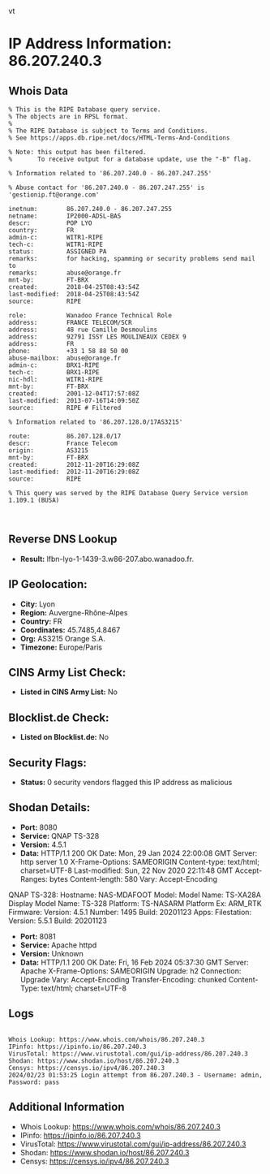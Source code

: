 vt
# IP Address Information: 86.207.240.3

## Whois Data
```
% This is the RIPE Database query service.
% The objects are in RPSL format.
%
% The RIPE Database is subject to Terms and Conditions.
% See https://apps.db.ripe.net/docs/HTML-Terms-And-Conditions

% Note: this output has been filtered.
%       To receive output for a database update, use the "-B" flag.

% Information related to '86.207.240.0 - 86.207.247.255'

% Abuse contact for '86.207.240.0 - 86.207.247.255' is 'gestionip.ft@orange.com'

inetnum:        86.207.240.0 - 86.207.247.255
netname:        IP2000-ADSL-BAS
descr:          POP LYO
country:        FR
admin-c:        WITR1-RIPE
tech-c:         WITR1-RIPE
status:         ASSIGNED PA
remarks:        for hacking, spamming or security problems send mail to
remarks:        abuse@orange.fr
mnt-by:         FT-BRX
created:        2018-04-25T08:43:54Z
last-modified:  2018-04-25T08:43:54Z
source:         RIPE

role:           Wanadoo France Technical Role
address:        FRANCE TELECOM/SCR
address:        48 rue Camille Desmoulins
address:        92791 ISSY LES MOULINEAUX CEDEX 9
address:        FR
phone:          +33 1 58 88 50 00
abuse-mailbox:  abuse@orange.fr
admin-c:        BRX1-RIPE
tech-c:         BRX1-RIPE
nic-hdl:        WITR1-RIPE
mnt-by:         FT-BRX
created:        2001-12-04T17:57:08Z
last-modified:  2013-07-16T14:09:50Z
source:         RIPE # Filtered

% Information related to '86.207.128.0/17AS3215'

route:          86.207.128.0/17
descr:          France Telecom
origin:         AS3215
mnt-by:         FT-BRX
created:        2012-11-20T16:29:08Z
last-modified:  2012-11-20T16:29:08Z
source:         RIPE

% This query was served by the RIPE Database Query Service version 1.109.1 (BUSA)



```
## Reverse DNS Lookup
- **Result:** lfbn-lyo-1-1439-3.w86-207.abo.wanadoo.fr.

## IP Geolocation:
- **City:** Lyon
- **Region:** Auvergne-Rhône-Alpes
- **Country:** FR
- **Coordinates:** 45.7485,4.8467
- **Org:** AS3215 Orange S.A.
- **Timezone:** Europe/Paris

## CINS Army List Check:
- **Listed in CINS Army List:** 
No

## Blocklist.de Check:
- **Listed on Blocklist.de:** 
No

## Security Flags:
- **Status:** 0 security vendors flagged this IP address as malicious

## Shodan Details:
- **Port:** 8080
- **Service:** QNAP TS-328
- **Version:** 4.5.1
- **Data:** HTTP/1.1 200 OK
Date: Mon, 29 Jan 2024 22:00:08 GMT
Server: http server 1.0
X-Frame-Options: SAMEORIGIN
Content-type: text/html; charset=UTF-8
Last-modified: Sun, 22 Nov 2020 22:11:48 GMT
Accept-Ranges: bytes
Content-length: 580
Vary: Accept-Encoding


QNAP TS-328:
  Hostname: NAS-MDAFOOT
  Model:
    Model Name: TS-XA28A
    Display Model Name: TS-328
    Platform: TS-NASARM
    Platform Ex: ARM_RTK
  Firmware:
    Version: 4.5.1
    Number: 1495
    Build: 20201123
  Apps:
    Filestation:
      Version: 5.5.1
      Build: 20201123


- **Port:** 8081
- **Service:** Apache httpd
- **Version:** Unknown
- **Data:** HTTP/1.1 200 OK
Date: Fri, 16 Feb 2024 05:37:30 GMT
Server: Apache
X-Frame-Options: SAMEORIGIN
Upgrade: h2
Connection: Upgrade
Vary: Accept-Encoding
Transfer-Encoding: chunked
Content-Type: text/html; charset=UTF-8



## Logs
```

Whois Lookup: https://www.whois.com/whois/86.207.240.3
IPinfo: https://ipinfo.io/86.207.240.3
VirusTotal: https://www.virustotal.com/gui/ip-address/86.207.240.3
Shodan: https://www.shodan.io/host/86.207.240.3
Censys: https://censys.io/ipv4/86.207.240.3
2024/02/23 01:53:25 Login attempt from 86.207.240.3 - Username: admin, Password: pass

```
## Additional Information
- Whois Lookup: https://www.whois.com/whois/86.207.240.3
- IPinfo: https://ipinfo.io/86.207.240.3
- VirusTotal: https://www.virustotal.com/gui/ip-address/86.207.240.3
- Shodan: https://www.shodan.io/host/86.207.240.3
- Censys: https://censys.io/ipv4/86.207.240.3

